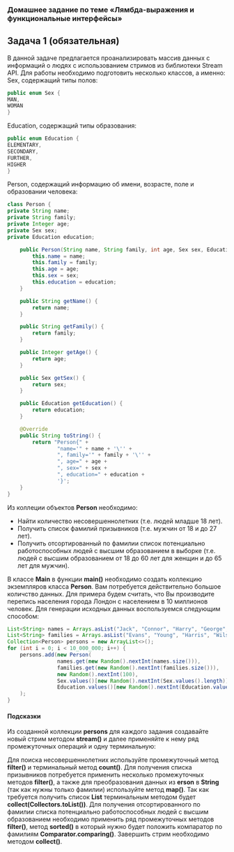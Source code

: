### Домашнее задание по теме «Лямбда-выражения и функциональные интерфейсы»
## Задача 1 (обязательная)
В данной задаче предлагается проанализировать массив данных с информаций о людях 
с использованием стримов из библиотеки Stream API.
Для работы необходимо подготовить несколько классов, а именно:
Sex, содержащий типы полов:
```java
public enum Sex {
MAN,
WOMAN
}
```
Education, содержащий типы образования:
```java
public enum Education {
ELEMENTARY,
SECONDARY,
FURTHER,
HIGHER
}
```
Person, содержащий информацию об имени, возрасте, поле и образовании человека:
```java
class Person {
private String name;
private String family;
private Integer age;
private Sex sex;
private Education education;

    public Person(String name, String family, int age, Sex sex, Education education) {
        this.name = name;
        this.family = family;
        this.age = age;
        this.sex = sex;
        this.education = education;
    }

    public String getName() {
        return name;
    }

    public String getFamily() {
        return family;
    }

    public Integer getAge() {
        return age;
    }

    public Sex getSex() {
        return sex;
    }

    public Education getEducation() {
        return education;
    }

    @Override
    public String toString() {
        return "Person{" +
                "name='" + name + '\'' +
                ", family='" + family + '\'' +
                ", age=" + age +
                ", sex=" + sex +
                ", education=" + education +
                '}';
    }
}
```

Из коллеции объектов **Person** необходимо:

* Найти количество несовершеннолетних (т.е. людей младше 18 лет).
* Получить список фамилий призывников (т.е. мужчин от 18 и до 27 лет).
* Получить отсортированный по фамилии список потенциально работоспособных людей с 
высшим образованием в выборке (т.е. людей с высшим образованием от 18 до 60 лет 
для женщин и до 65 лет для мужчин).

В классе **Main** в функции **main()** необходимо создать коллекцию экземпляров класса 
**Person**. 
Вам потребуется действительно большое количство данных. Для примера будем считать, что 
Вы производите перепись населения города Лондон с населением в 10 миллионов человек. 
Для генерации исходных данных воспользуемся следующим способом:

```java
List<String> names = Arrays.asList("Jack", "Connor", "Harry", "George", "Samuel", "John");
List<String> families = Arrays.asList("Evans", "Young", "Harris", "Wilson", "Davies", "Adamson", "Brown");
Collection<Person> persons = new ArrayList<>();
for (int i = 0; i < 10_000_000; i++) {
    persons.add(new Person(
                names.get(new Random().nextInt(names.size())),
                families.get(new Random().nextInt(families.size())),
                new Random().nextInt(100),
                Sex.values()[new Random().nextInt(Sex.values().length)],
                Education.values()[new Random().nextInt(Education.values().length)])
    );
}
```

#### Подсказки

Из созданной коллекции **persons** для каждого задания создавайте новый стрим методом 
**stream()** и далее применяйте к нему ряд промежуточных операций и одну терминальную:

Для поиска несовершеннолетних используйте промежуточный метод **filter()** и терминальный 
метод **count()**.
Для получения списка призывников потребуется применить несколько промежуточных методов 
**filter()**, а также для преобразования данных из **erson** в **String** (так как нужны только 
фамилии) используйте метод **map()**. Так как требуется получить список **List<String>**
терминальным методом будет **collect(Collectors.toList())**.
Для получения отсортированного по фамилии списка потенциально работоспособных людей с 
высшим образованием необходимо применить ряд промежуточных методов **filter()**, 
метод **sorted()** в который нужно будет положить компаратор по фамилиям 
**Comparator.comparing()**. Завершить стрим необходимо методом **collect()**.

